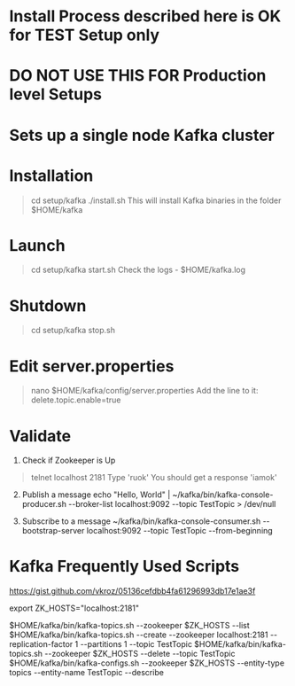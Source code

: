 # Install Process described here is OK for TEST Setup only
# DO NOT USE THIS FOR Production level Setups
# Sets up a single node Kafka cluster

Installation
============
> cd setup/kafka
> ./install.sh
This will install Kafka binaries in the folder $HOME/kafka

Launch
======
> cd setup/kafka
> start.sh
Check the logs - $HOME/kafka.log

Shutdown
========
> cd setup/kafka
> stop.sh

Edit server.properties
======================
> nano $HOME/kafka/config/server.properties
Add the line to it: delete.topic.enable=true

Validate
========
1. Check if Zookeeper is Up
>  telnet localhost 2181
Type 'ruok'
You should get a response 'iamok'

2. Publish a message
echo "Hello, World" | ~/kafka/bin/kafka-console-producer.sh --broker-list localhost:9092 --topic TestTopic > /dev/null

3. Subscribe to a message
~/kafka/bin/kafka-console-consumer.sh --bootstrap-server localhost:9092 --topic TestTopic --from-beginning

Kafka Frequently Used Scripts
==============================
https://gist.github.com/vkroz/05136cefdbb4fa61296993db17e1ae3f

export ZK_HOSTS="localhost:2181"

$HOME/kafka/bin/kafka-topics.sh --zookeeper $ZK_HOSTS --list
$HOME/kafka/bin/kafka-topics.sh --create --zookeeper localhost:2181 --replication-factor 1 --partitions 1 --topic TestTopic
$HOME/kafka/bin/kafka-topics.sh --zookeeper $ZK_HOSTS --delete --topic TestTopic
$HOME/kafka/bin/kafka-configs.sh --zookeeper $ZK_HOSTS --entity-type topics --entity-name TestTopic --describe


